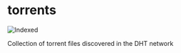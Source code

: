 torrents 
========
![Indexed](https://img.shields.io/badge/indexed-65654-blue)

Collection of torrent files discovered in the DHT network
